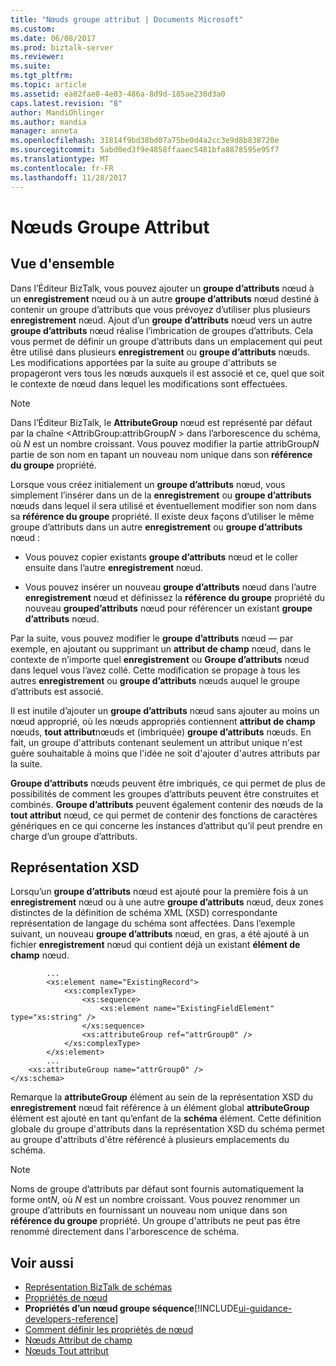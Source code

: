 ```yaml
---
title: "Nœuds groupe attribut | Documents Microsoft"
ms.custom: 
ms.date: 06/08/2017
ms.prod: biztalk-server
ms.reviewer: 
ms.suite: 
ms.tgt_pltfrm: 
ms.topic: article
ms.assetid: ea02fae8-4e03-486a-8d9d-185ae230d3a0
caps.latest.revision: "8"
author: MandiOhlinger
ms.author: mandia
manager: anneta
ms.openlocfilehash: 31814f9bd38bd07a75be0d4a2cc3e9d8b838720e
ms.sourcegitcommit: 5abd0ed3f9e4858ffaaec5481bfa8878595e95f7
ms.translationtype: MT
ms.contentlocale: fr-FR
ms.lasthandoff: 11/28/2017
---
```

# <a name="attribute-group-nodes"></a>Nœuds Groupe Attribut

## <a name="overview"></a>Vue d'ensemble
Dans l’Éditeur BizTalk, vous pouvez ajouter un **groupe d’attributs** nœud à un **enregistrement** nœud ou à un autre **groupe d’attributs** nœud destiné à contenir un groupe d’attributs que vous prévoyez d’utiliser plus plusieurs **enregistrement** nœud. Ajout d’un **groupe d’attributs** nœud vers un autre **groupe d’attributs** nœud réalise l’imbrication de groupes d’attributs. Cela vous permet de définir un groupe d’attributs dans un emplacement qui peut être utilisé dans plusieurs **enregistrement** ou **groupe d’attributs** nœuds. Les modifications apportées par la suite au groupe d'attributs se propageront vers tous les nœuds auxquels il est associé  et ce, quel que soit le contexte de nœud dans lequel les modifications sont effectuées.  
  
> [!NOTE]
>  Dans l’Éditeur BizTalk, le **AttributeGroup** nœud est représenté par défaut par la chaîne \<AttribGroup:attribGroup*N* \> dans l’arborescence du schéma, où  *N* est un nombre croissant. Vous pouvez modifier la partie attribGroup*N* partie de son nom en tapant un nouveau nom unique dans son **référence du groupe** propriété.  
  
 Lorsque vous créez initialement un **groupe d’attributs** nœud, vous simplement l’insérer dans un de la **enregistrement** ou **groupe d’attributs** nœuds dans lequel il sera utilisé et éventuellement modifier son nom dans sa **référence du groupe** propriété. Il existe deux façons d’utiliser le même groupe d’attributs dans un autre **enregistrement** ou **groupe d’attributs** nœud :  
  
-   Vous pouvez copier existants **groupe d’attributs** nœud et le coller ensuite dans l’autre **enregistrement** nœud.  
  
-   Vous pouvez insérer un nouveau **groupe d’attributs** nœud dans l’autre **enregistrement** nœud et définissez la **référence du groupe** propriété du nouveau **grouped’attributs** nœud pour référencer un existant **groupe d’attributs** nœud.  
  
 Par la suite, vous pouvez modifier le **groupe d’attributs** nœud — par exemple, en ajoutant ou supprimant un **attribut de champ** nœud, dans le contexte de n’importe quel **enregistrement** ou  **Groupe d’attributs** nœud dans lequel vous l’avez collé. Cette modification se propage à tous les autres **enregistrement** ou **groupe d’attributs** nœuds auquel le groupe d’attributs est associé.  
  
 Il est inutile d’ajouter un **groupe d’attributs** nœud sans ajouter au moins un nœud approprié, où les nœuds appropriés contiennent **attribut de champ** nœuds, **tout attribut**nœuds et (imbriquée) **groupe d’attributs** nœuds. En fait, un groupe d'attributs contenant seulement un attribut unique n'est guère souhaitable à moins que l'idée ne soit d'ajouter d'autres attributs par la suite.  
  
 **Groupe d’attributs** nœuds peuvent être imbriqués, ce qui permet de plus de possibilités de comment les groupes d’attributs peuvent être construites et combinés. **Groupe d’attributs** peuvent également contenir des nœuds de la **tout attribut** nœud, ce qui permet de contenir des fonctions de caractères génériques en ce qui concerne les instances d’attribut qu’il peut prendre en charge d’un groupe d’attributs.  
  
## <a name="xsd-representation"></a>Représentation XSD  
 Lorsqu’un **groupe d’attributs** nœud est ajouté pour la première fois à un **enregistrement** nœud ou à une autre **groupe d’attributs** nœud, deux zones distinctes de la définition de schéma XML (XSD) correspondante représentation de langage du schéma sont affectées. Dans l’exemple suivant, un nouveau **groupe d’attributs** nœud, en gras, a été ajouté à un fichier **enregistrement** nœud qui contient déjà un existant **élément de champ** nœud.  
  
```  
        ...  
        <xs:element name="ExistingRecord">  
            <xs:complexType>  
                <xs:sequence>  
                    <xs:element name="ExistingFieldElement" type="xs:string" />  
                </xs:sequence>  
                <xs:attributeGroup ref="attrGroup0" />  
            </xs:complexType>  
        </xs:element>  
        ...   
    <xs:attributeGroup name="attrGroup0" />  
</xs:schema>  
```  
  
 Remarque la **attributeGroup** élément au sein de la représentation XSD du **enregistrement** nœud fait référence à un élément global **attributeGroup** élément est ajouté en tant qu’enfant de la **schéma** élément. Cette définition globale du groupe d'attributs dans la représentation XSD du schéma permet au groupe d'attributs d'être référencé à plusieurs emplacements du schéma.  
  
> [!NOTE]
>  Noms de groupe d’attributs par défaut sont fournis automatiquement la forme ont*N*, où *N* est un nombre croissant. Vous pouvez renommer un groupe d’attributs en fournissant un nouveau nom unique dans son **référence du groupe** propriété. Un groupe d'attributs ne peut pas être renommé directement dans l'arborescence de schéma.  
  
## <a name="see-also"></a>Voir aussi  
-  [Représentation BizTalk de schémas](../core/biztalk-representation-of-schemas.md)   
-  [Propriétés de nœud](../core/node-properties.md)   
-  **Propriétés d’un nœud groupe séquence**[!INCLUDE[ui-guidance-developers-reference](../includes/ui-guidance-developers-reference.md)]  
-  [Comment définir les propriétés de nœud](../core/how-to-set-node-properties.md)   
-  [Nœuds Attribut de champ](../core/field-attribute-nodes.md)   
-  [Nœuds Tout attribut](../core/any-attribute-nodes.md)